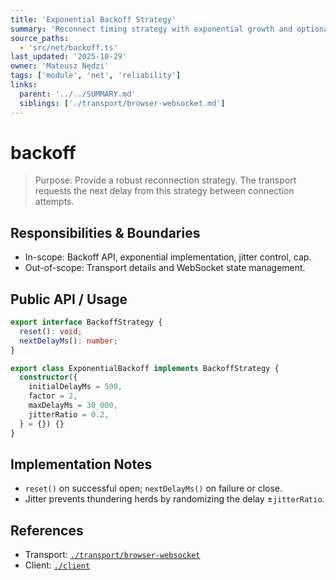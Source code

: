 ```yaml
---
title: 'Exponential Backoff Strategy'
summary: 'Reconnect timing strategy with exponential growth and optional jitter; pluggable via a simple interface.'
source_paths:
  - 'src/net/backoff.ts'
last_updated: '2025-10-29'
owner: 'Mateusz Nędzi'
tags: ['module', 'net', 'reliability']
links:
  parent: '../../SUMMARY.md'
  siblings: ['./transport/browser-websocket.md']
---
```


# backoff

> Purpose: Provide a robust reconnection strategy. The transport requests the next delay from this strategy between connection attempts.

## Responsibilities & Boundaries

- In-scope: Backoff API, exponential implementation, jitter control, cap.
- Out-of-scope: Transport details and WebSocket state management.

## Public API / Usage

```ts
export interface BackoffStrategy {
  reset(): void;
  nextDelayMs(): number;
}

export class ExponentialBackoff implements BackoffStrategy {
  constructor({
    initialDelayMs = 500,
    factor = 2,
    maxDelayMs = 30_000,
    jitterRatio = 0.2,
  } = {}) {}
}
```

## Implementation Notes

- `reset()` on successful open; `nextDelayMs()` on failure or close.
- Jitter prevents thundering herds by randomizing the delay ±`jitterRatio`.

## References

- Transport: [`./transport/browser-websocket`](./transport/browser-websocket.md)
- Client: [`./client`](./client.md)
